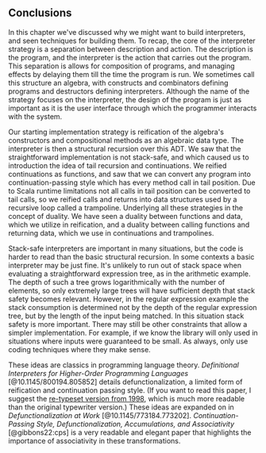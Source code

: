 ## Conclusions

In this chapter we've discussed why we might want to build interpreters, and seen techniques for building them.
To recap, the core of the interpreter strategy is a separation between description and action.
The description is the program, and the interpreter is the action that carries out the program. 
This separation is allows for composition of programs, and managing effects by delaying them till the time the program is run.
We sometimes call this structure an algebra, with constructs and combinators defining programs and destructors defining interpreters.
Although the name of the strategy focuses on the interpreter, the design of the program is just as important as it is the user interface through which the programmer interacts with the system.

Our starting implementation strategy is reification of the algebra's constructors and compositional methods as an algebraic data type. The interpreter is then a structural recursion over this ADT.
We saw that the straightforward implementation is not stack-safe, and which caused us to introduction the idea of tail recursion and continuations.
We reified continuations as functions, and saw that we can convert any program into continuation-passing style which has every method call in tail position.
Due to Scala runtime limitations not all calls in tail position can be converted to tail calls, so we reified calls and returns into data structures used by a recursive loop called a trampoline.
Underlying all these strategies in the concept of duality. We have seen a duality between functions and data, which we utilize in reification, and a duality between calling functions and returning data, which we use in continuations and trampolines.

Stack-safe interpreters are important in many situations, but the code is harder to read than the basic structural recursion.
In some contexts a basic interpreter may be just fine.
It's unlikely to run out of stack space when evaluating a straightforward expression tree, as in the arithmetic example.
The depth of such a tree grows logarithmically with the number of elements, so only extremely large trees will have sufficient depth that stack safety becomes relevant.
However, in the regular expression example the stack consumption is determined not by the depth of the regular expression tree, but by the length of the input being matched.
In this situation stack safety is more important.
There may still be other constraints that allow a simpler implementation.
For example, if we know the library will only used in situations where inputs were guaranteed to be small.
As always, only use coding techniques where they make sense.

These ideas are classics in programming language theory.
*Definitional Interpreters for Higher-Order Programming Languages* [@10.1145/800194.805852] details defunctionalization, a limited form of reification and continuation passing style. (If you want to read this paper, I suggest the [re-typeset version from 1998][defn], which is much more readable than the original typewriter version.)
These ideas are expanded on in *Defunctionalization at Work* [@10.1145/773184.773202].
*Continuation-Passing Style, Defunctionalization, Accumulations, and Associativity* [@gibbons22:cps] is a very readable and elegant paper that highlights the importance of associativity in these transformations.

[defn]: https://homepages.inf.ed.ac.uk/wadler/papers/papers-we-love/reynolds-definitional-interpreters-1998.pdf
